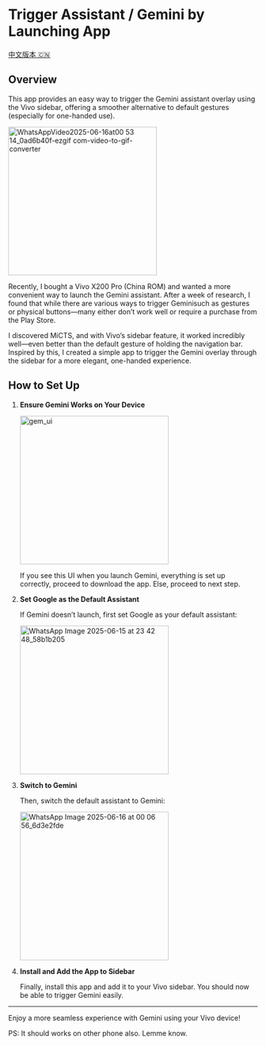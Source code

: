 # Trigger Assistant / Gemini by Launching App

[中文版本 🇨🇳](./README.zh.md)

## Overview

This app provides an easy way to trigger the Gemini assistant overlay using the Vivo sidebar, offering a smoother alternative to default gestures (especially for one-handed use).

<img src="https://github.com/user-attachments/assets/10478f9e-a32f-4776-ac05-dbb32d4559ea" alt="WhatsAppVideo2025-06-16at00 53 14_0ad6b40f-ezgif com-video-to-gif-converter" width="300"/>

Recently, I bought a Vivo X200 Pro (China ROM) and wanted a more convenient way to launch the Gemini assistant. After a week of research, I found that while there are various ways to trigger Geminisuch as gestures or physical buttons—many either don’t work well or require a purchase from the Play Store.

I discovered MiCTS, and with Vivo’s sidebar feature, it worked incredibly well—even better than the default gesture of holding the navigation bar. Inspired by this, I created a simple app to trigger the Gemini overlay through the sidebar for a more elegant, one-handed experience.

## How to Set Up

1. **Ensure Gemini Works on Your Device**

   <img src="https://github.com/user-attachments/assets/b15e4900-d7d4-48f5-a9b8-1cf729e1d3f2" alt="gem_ui" width="300"/>

   If you see this UI when you launch Gemini, everything is set up correctly, proceed to download the app. Else, proceed to next step. 

2. **Set Google as the Default Assistant**

   If Gemini doesn’t launch, first set Google as your default assistant:

   <img src="https://github.com/user-attachments/assets/2ee48e59-28f2-4890-88e1-3485ed9f7e93" alt="WhatsApp Image 2025-06-15 at 23 42 48_58b1b205" width="300"/>

3. **Switch to Gemini**

   Then, switch the default assistant to Gemini:

   <img src="https://github.com/user-attachments/assets/2fd7c64b-88ee-480d-8eb9-28b4097ea54f" alt="WhatsApp Image 2025-06-16 at 00 06 56_6d3e2fde" width="300"/>

4. **Install and Add the App to Sidebar**

   Finally, install this app and add it to your Vivo sidebar. You should now be able to trigger Gemini easily.

---

Enjoy a more seamless experience with Gemini using your Vivo device! 

PS: It should works on other phone also. Lemme know. 

